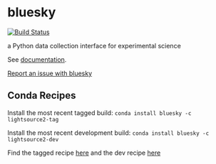 bluesky
=======

[![Build Status](https://travis-ci.org/NSLS-II/bluesky.svg)](https://travis-ci.org/NSLS-II/bluesky)

a Python data collection interface for experimental science

See [documentation](http://nsls-ii.github.io/bluesky).

[Report an issue with bluesky](https://github.com/NSLS-II/bluesky/issues/new)

## Conda Recipes

Install the most recent tagged build: `conda install bluesky -c lightsource2-tag`

Install the most recent development build: `conda install bluesky -c lightsource2-dev`

Find the tagged recipe [here](https://github.com/NSLS-II/lightsource2-recipes/tree/master/recipes-tag/bluesky) and the dev recipe [here](https://github.com/NSLS-II/lightsource2-recipes/tree/master/recipes-dev/bluesky)
